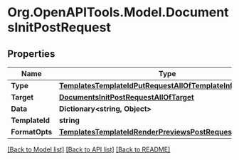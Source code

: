 # Org.OpenAPITools.Model.DocumentsInitPostRequest

## Properties

Name | Type | Description | Notes
------------ | ------------- | ------------- | -------------
**Type** | [**TemplatesTemplateIdPutRequestAllOfTemplateInfoType**](TemplatesTemplateIdPutRequestAllOfTemplateInfoType.md) |  | 
**Target** | [**DocumentsInitPostRequestAllOfTarget**](DocumentsInitPostRequestAllOfTarget.md) |  | 
**Data** | **Dictionary&lt;string, Object&gt;** |  | [optional] 
**TemplateId** | **string** |  | [optional] 
**FormatOpts** | [**TemplatesTemplateIdRenderPreviewsPostRequestFormatOpts**](TemplatesTemplateIdRenderPreviewsPostRequestFormatOpts.md) |  | [optional] 

[[Back to Model list]](../../README.md#documentation-for-models) [[Back to API list]](../../README.md#documentation-for-api-endpoints) [[Back to README]](../../README.md)

